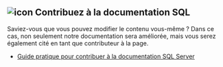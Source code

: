 ## <a name="icon-contribute-to-sql-documentation"></a>![icon](../media/edit-topic-pencil.png) Contribuez à la documentation SQL
Saviez-vous que vous pouvez modifier le contenu vous-même ? Dans ce cas, non seulement notre documentation sera améliorée, mais vous serez également cité en tant que contributeur à la page.
- [Guide pratique pour contribuer à la documentation SQL Server](https://docs.microsoft.com/sql/sql-server/sql-server-docs-contribute)
